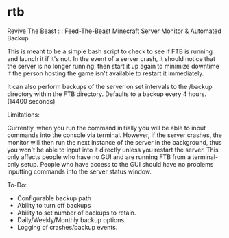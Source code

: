 rtb
===

Revive The Beast : : Feed-The-Beast Minecraft Server Monitor &amp; Automated Backup

This is meant to be a simple bash script to check to see if FTB is running and launch it if it's not.  In the event of a server crash, it should notice that the server is no longer running, then start it up again to minimize downtime if the person hosting the game isn't available to restart it immediately.

It can also perform backups of the server on set intervals to the /backup directory within the FTB directory.  Defaults to a backup every 4 hours. (14400 seconds)


Limitations: 

  Currently, when you run the command initially you will be able to input commands into the console via terminal.  However, if the server crashes, the monitor will then run the next instance of the server in the background, thus you won't be able to input into it directly unless you restart the server.
  This only affects people who have no GUI and are running FTB from a terminal-only setup.  People who have access to the GUI should have no problems inputting commands into the server status window.

To-Do: 
* Configurable backup path
* Ability to turn off backups
* Ability to set number of backups to retain.
* Daily/Weekly/Monthly backup options.
* Logging of crashes/backup events.